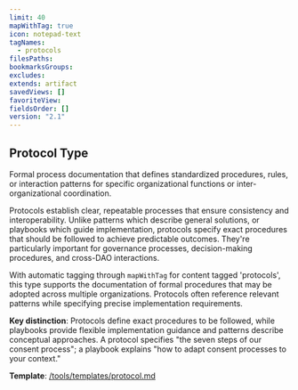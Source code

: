 ```yaml
---
limit: 40
mapWithTag: true
icon: notepad-text
tagNames:
  - protocols
filesPaths: 
bookmarksGroups: 
excludes: 
extends: artifact
savedViews: []
favoriteView: 
fieldsOrder: []
version: "2.1"
---
```

## Protocol Type

Formal process documentation that defines standardized procedures, rules, or interaction patterns for specific organizational functions or inter-organizational coordination.

Protocols establish clear, repeatable processes that ensure consistency and interoperability. Unlike patterns which describe general solutions, or playbooks which guide implementation, protocols specify exact procedures that should be followed to achieve predictable outcomes. They're particularly important for governance processes, decision-making procedures, and cross-DAO interactions.

With automatic tagging through `mapWithTag` for content tagged 'protocols', this type supports the documentation of formal procedures that may be adopted across multiple organizations. Protocols often reference relevant patterns while specifying precise implementation requirements.

**Key distinction**: Protocols define exact procedures to be followed, while playbooks provide flexible implementation guidance and patterns describe conceptual approaches. A protocol specifies "the seven steps of our consent process"; a playbook explains "how to adapt consent processes to your context."

**Template**: [/tools/templates/protocol.md](/tools/templates/protocol.md)